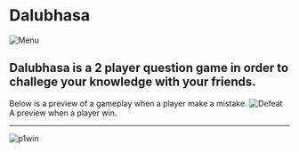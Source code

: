 # Dalubhasa
![Menu](https://user-images.githubusercontent.com/59752567/104081815-368ba880-526c-11eb-9fcc-332361a02935.gif)
## Dalubhasa is a 2 player question game in order to challege your knowledge with your friends. 
Below is a preview of a gameplay when a player make a mistake.
![Defeat](https://user-images.githubusercontent.com/59752567/104081910-d9dcbd80-526c-11eb-934b-e852aea72b09.gif)
A preview when a player win.
***
![p1win](https://user-images.githubusercontent.com/59752567/104081945-2627fd80-526d-11eb-8e60-61c1742187c8.png)
